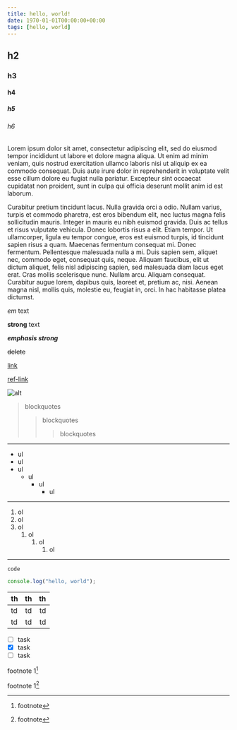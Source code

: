 ```yaml
---
title: hello, world!
date: 1970-01-01T00:00:00+00:00
tags: [hello, world]
---
```

## h2

### h3

#### h4

##### h5

###### h6

Lorem ipsum dolor sit amet, consectetur adipiscing elit, sed do eiusmod tempor incididunt ut labore et dolore magna aliqua. Ut enim ad minim veniam, quis nostrud exercitation ullamco laboris nisi ut aliquip ex ea commodo consequat. Duis aute irure dolor in reprehenderit in voluptate velit esse cillum dolore eu fugiat nulla pariatur. Excepteur sint occaecat cupidatat non proident, sunt in culpa qui officia deserunt mollit anim id est laborum.

Curabitur pretium tincidunt lacus. Nulla gravida orci a odio. Nullam varius, turpis et commodo pharetra, est eros bibendum elit, nec luctus magna felis sollicitudin mauris. Integer in mauris eu nibh euismod gravida. Duis ac tellus et risus vulputate vehicula. Donec lobortis risus a elit. Etiam tempor. Ut ullamcorper, ligula eu tempor congue, eros est euismod turpis, id tincidunt sapien risus a quam. Maecenas fermentum consequat mi. Donec fermentum. Pellentesque malesuada nulla a mi. Duis sapien sem, aliquet nec, commodo eget, consequat quis, neque. Aliquam faucibus, elit ut dictum aliquet, felis nisl adipiscing sapien, sed malesuada diam lacus eget erat. Cras mollis scelerisque nunc. Nullam arcu. Aliquam consequat. Curabitur augue lorem, dapibus quis, laoreet et, pretium ac, nisi. Aenean magna nisl, mollis quis, molestie eu, feugiat in, orci. In hac habitasse platea dictumst.

_em_ text

**strong** text

**_emphasis strong_**

~~delete~~

[link](/)

[ref-link][link]

[link]: /

![alt](/favicon.ico "title")

> blockquotes
> > blockquotes
> > > blockquotes

---

- ul
- ul
- ul
  - ul
    - ul
      - ul

---

1. ol
2. ol
3. ol
   1. ol
      1. ol
         1. ol

---

`code`

```javascript
console.log("hello, world");
```

| th  | th  | th  |
| --- |:---:| ---:|
| td  | td  | td  |
| td  | td  | td  |

- [ ] task
- [x] task
- [ ] task

footnote 1[^1]

footnote 1[^footnote]

[^1]: footnote
[^footnote]: footnote
